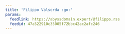 ```yaml
---
title: 'Filippo Valsorda :go:'
params:
  feedlink: https://abyssdomain.expert/@filippo.rss
  feedid: 47a522910c35005f72bbc42ac2afc246
---
```


